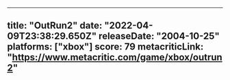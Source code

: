 
---
title: "OutRun2"
date: "2022-04-09T23:38:29.650Z"
releaseDate: "2004-10-25"
platforms: ["xbox"]
score: 79
metacriticLink: "https://www.metacritic.com/game/xbox/outrun2"
---

